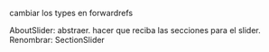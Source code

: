 cambiar los types en forwardrefs

AboutSlider: abstraer. hacer que reciba las secciones para el slider. Renombrar: SectionSlider



